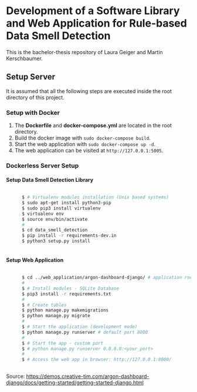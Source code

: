 # Development of a Software Library and Web Application for Rule-based Data Smell Detection
This is the bachelor-thesis repository of Laura Geiger and Martin Kerschbaumer.
## Setup Server
It is assumed that all the following steps are executed inside the root directory of this project.
### Setup with Docker

 1. The **Dockerfile** and **docker-compose.yml** are located in the root directory.
 2. Build the docker image with `sudo docker-compose build`.
 3. Start the web application with `sudo docker-compose up -d`.
 4. The web application can be visited at `http://127.0.0.1:5005`.

### Dockerless Server Setup
#### Setup Data Smell Detection Library
```bash

      $ # Virtualenv modules installation (Unix based systems)
      $ sudo apt-get install python3-pip
      $ sudo pip3 install virtualenv 
      $ virtualenv env 
      $ source env/bin/activate
      #
      $ cd data_smell_detection
      $ pip install -r requirements-dev.in
      $ python3 setup.py install
     
```
#### Setup Web Application
```bash

      $ cd ../web_application/argon-dashboard-django/ # application root folder
      #
      $ # Install modules - SQLite Database
      $ pip3 install -r requirements.txt
      #
      $ # Create tables
      $ python manage.py makemigrations
      $ python manage.py migrate
      #
      $ # Start the application (development mode)
      $ python manage.py runserver # default port 8000
      #
      $ # Start the app - custom port
      $ # python manage.py runserver 0.0.0.0:<your_port>
      #
      $ # Access the web app in browser: http://127.0.0.1:8000/
      
```
Source: https://demos.creative-tim.com/argon-dashboard-django/docs/getting-started/getting-started-django.html
